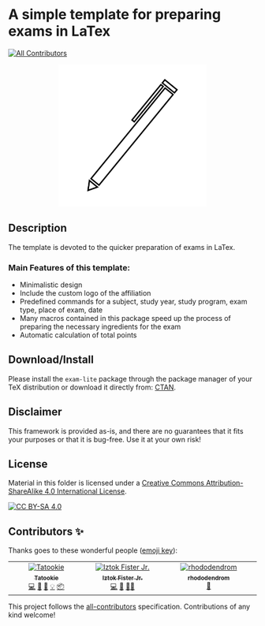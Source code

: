 # A simple template for preparing exams in LaTex
<!-- ALL-CONTRIBUTORS-BADGE:START - Do not remove or modify this section -->
[![All Contributors](https://img.shields.io/badge/all_contributors-3-orange.svg?style=flat-square)](#contributors-)
<!-- ALL-CONTRIBUTORS-BADGE:END -->

<p align="center">
  <img alt="logo" width="300" src="imgs/logo_exam.png">
</p>

## Description
The template is devoted to the quicker preparation of exams in LaTex.

### Main Features of this template:
- Minimalistic design
- Include the custom logo of the affiliation
- Predefined commands for a subject, study year, study program, exam type, place of exam, date
- Many macros contained in this package speed up the process of preparing the necessary ingredients for the exam
- Automatic calculation of total points

## Download/Install
Please install the `exam-lite` package through the package manager of your TeX distribution or download it directly from: [CTAN](https://ctan.org/pkg/exam-lite).

## Disclaimer
This framework is provided as-is, and there are no guarantees that it fits your purposes or that it is bug-free. Use it at your own risk!

## License
Material in this folder is licensed under a
[Creative Commons Attribution-ShareAlike 4.0 International License][cc-by-sa].

[![CC BY-SA 4.0][cc-by-sa-image]][cc-by-sa]

[cc-by-sa]: http://creativecommons.org/licenses/by-sa/4.0/
[cc-by-sa-image]: https://licensebuttons.net/l/by-sa/4.0/88x31.png
[cc-by-sa-shield]: https://img.shields.io/badge/License-CC%20BY--SA%204.0-lightgrey.svg

## Contributors ✨

Thanks goes to these wonderful people ([emoji key](https://allcontributors.org/docs/en/emoji-key)):

<!-- ALL-CONTRIBUTORS-LIST:START - Do not remove or modify this section -->
<!-- prettier-ignore-start -->
<!-- markdownlint-disable -->
<table>
  <tbody>
    <tr>
      <td align="center" valign="top" width="14.28%"><a href="https://github.com/KukovecRok"><img src="https://avatars.githubusercontent.com/u/33880044?v=4?s=100" width="100px;" alt="Tatookie"/><br /><sub><b>Tatookie</b></sub></a><br /><a href="https://github.com/firefly-cpp/exam-lite-latex/commits?author=KukovecRok" title="Code">💻</a> <a href="https://github.com/firefly-cpp/exam-lite-latex/issues?q=author%3AKukovecRok" title="Bug reports">🐛</a> <a href="https://github.com/firefly-cpp/exam-lite-latex/commits?author=KukovecRok" title="Documentation">📖</a> <a href="#example-KukovecRok" title="Examples">💡</a> <a href="#platform-KukovecRok" title="Packaging/porting to new platform">📦</a></td>
      <td align="center" valign="top" width="14.28%"><a href="http://www.iztok-jr-fister.eu/"><img src="https://avatars.githubusercontent.com/u/1633361?v=4?s=100" width="100px;" alt="Iztok Fister Jr."/><br /><sub><b>Iztok Fister Jr.</b></sub></a><br /><a href="https://github.com/firefly-cpp/exam-lite-latex/commits?author=firefly-cpp" title="Code">💻</a> <a href="https://github.com/firefly-cpp/exam-lite-latex/issues?q=author%3Afirefly-cpp" title="Bug reports">🐛</a> <a href="#mentoring-firefly-cpp" title="Mentoring">🧑‍🏫</a></td>
      <td align="center" valign="top" width="14.28%"><a href="https://github.com/rhododendrom"><img src="https://avatars.githubusercontent.com/u/3198785?v=4?s=100" width="100px;" alt="rhododendrom"/><br /><sub><b>rhododendrom</b></sub></a><br /><a href="#design-rhododendrom" title="Design">🎨</a></td>
    </tr>
  </tbody>
</table>

<!-- markdownlint-restore -->
<!-- prettier-ignore-end -->

<!-- ALL-CONTRIBUTORS-LIST:END -->

This project follows the [all-contributors](https://github.com/all-contributors/all-contributors) specification. Contributions of any kind welcome!
